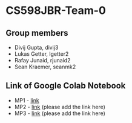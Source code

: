 # CS598JBR-Team-0

## Group members
- Divij Gupta, divij3
- Lukas Getter, lgetter2
- Rafay Junaid, rjunaid2
- Sean Kraemer, seanmk2

## Link of Google Colab Notebook
- MP1 - [link](https://colab.research.google.com/drive/13jHSh11eybGwihpI7hpLsqFMvHyTPGSt?usp=sharing)
- MP2 - [link](URL) (please add the link here)
- MP3 - [link](URL) (please add the link here)

